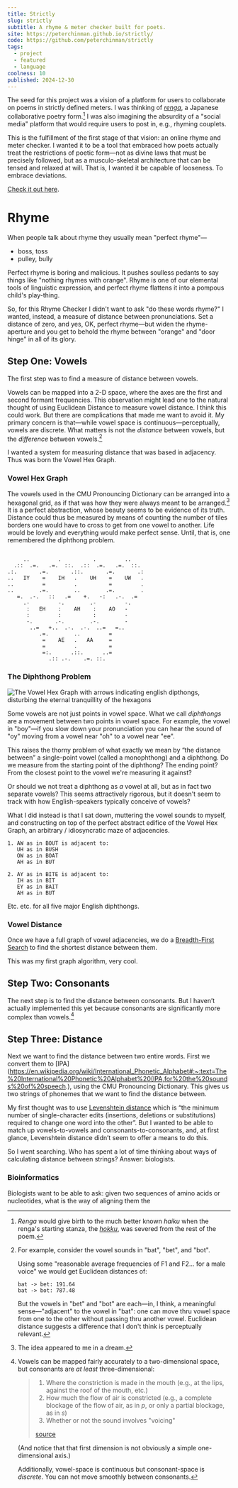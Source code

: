 ```yaml
---
title: Strictly
slug: strictly
subtitle: A rhyme & meter checker built for poets.
site: https://peterchinman.github.io/strictly/
code: https://github.com/peterchinman/strictly
tags:
  - project
  - featured
  - language
coolness: 10
published: 2024-12-30
---
```


The seed for this project was a vision of a platform for users to collaborate on poems in strictly defined meters. I was thinking of [*renga*](https://en.wikipedia.org/wiki/Renga), a Japanese collaborative poetry form.[^1] I was also imagining the absurdity of a "social media" platform that would require users to post in, e.g., rhyming couplets. 

[^1]: *Renga* would give birth to the much better known *haiku* when the renga's starting stanza, the [*hokku*](https://en.wikipedia.org/wiki/Hokku "Hokku"), was severed from the rest of the poem.

This is the fulfillment of the first stage of that vision: an online rhyme and meter checker. I wanted it to be a tool that embraced how poets actually treat the restrictions of poetic form—not as divine laws that must be precisely followed, but as a musculo-skeletal architecture that can be tensed and relaxed at will. That is, I wanted it be capable of looseness. To embrace deviations.

[Check it out here](https://peterchinman.github.io/strictly/).

# Rhyme

When people talk about rhyme they usually mean "perfect rhyme"—

- boss, toss
- pulley, bully

Perfect rhyme is boring and malicious. It pushes soulless pedants to say things like "nothing rhymes with orange". Rhyme is one of our elemental tools of linguistic expression, and perfect rhyme flattens it into a pompous child's play-thing.

So, for this Rhyme Checker I didn't want to ask "do these words rhyme?" I wanted, instead, a measure of distance between pronunciations. Set a distance of zero, and yes, OK, perfect rhyme—but widen the rhyme-aperture and you get to behold the rhyme between "orange" and "door hinge" in all of its glory.

## Step One: Vowels

The first step was to find a measure of distance between vowels.

Vowels can be mapped into a 2-D space, where the axes are the first and second formant frequencies. This observation might lead one to the natural thought of using Euclidean Distance to measure vowel distance. I think this could work. But there are complications that made me want to avoid it. My primary concern is that—while vowel space is continuous—perceptually, vowels are discrete. What matters is not the *distance* between vowels, but the *difference* between vowels.[^2]

[^2]: For example, consider the vowel sounds in "bat", "bet", and "bot".

	Using some "reasonable average frequencies of F1 and F2… for a male voice"[^3] we would get Euclidean distances of: 

	```
	bat -> bet: 191.64
	bat -> bot: 787.48
	```

	But the vowels in "bet" and "bot" are each—in, I think, a meaningful sense—"adjacent" to the vowel in "bat": one can move thru vowel space from one to the other without passing thru another vowel. Euclidean distance suggests a difference that I don't think is perceptually relevant.[^4]

[^3]: Source 1: https://linc2018.wordpress.com/wp-content/uploads/2018/06/a-practical-lntroduction-to-phonetics.pdf p. 154. 

[^4]: One reason for the discrepancy in the distances is that they are moving along different axes from “bat”—"bet" along the F1 axis, and "bot" along the F2 axis. We could try to correct for this discrepancy by scaling the axes. But it’s not obvious that this give us what we actually wanted—or if it would be an quantitative kludge standing in for a lack of metaphysical foundation. 

I wanted a system for measuring distance that was based in adjacency. Thus was born the Vowel Hex Graph.

### Vowel Hex Graph

The vowels used in the CMU Pronouncing Dictionary can be arranged into a hexagonal grid, as if that was how they were always meant to be arranged.[^5] It is a perfect abstraction, whose beauty seems to be evidence of its truth. Distance could thus be measured by means of counting the number of tiles borders one would have to cross to get from one vowel to another. Life would be lovely and everything would make perfect sense. Until, that is, one remembered the diphthong problem.

[^5]: The idea appeared to me in a dream.

<pre><code class="small-code">
     ..         .          .         ..           
  .::  .=.   .=.  ::.  .::  .=.   .=.  ::.        
.:.       .=.       .::.       .=.       .:       
..   IY    =    IH   .    UH    =    UW   .       
..         =         .          =         .       
..        .=.        ..        .=.        .       
   =.  .-.   ::   .=    +.   -:   .-.  .=         
     .-         -.        .-         -.           
      :   EH    :    AH    :    AO   -            
      :         :          :         -            
      -.       .-.        .-.        -            
       ..=   +..  .-.  .-.  ..=   =..             
          .=.        ..         =                 
           =    AE   .   AA     =                 
           =         .          =                 
           =:.      .::.      ..=                 
             .:: .-.    .=. ::.             
</code></pre>

### The Diphthong Problem

![The Vowel Hex Graph with arrows indicating english dipthongs, disturbing the eternal tranquillity of the hexagons](/assets/articles/images/the-diphthong-problem.png)

Some vowels are not just points in vowel space. What we call *diphthongs* are a movement between two points in vowel space. For example, the vowel in "boy"—if you slow down your pronunciation you can hear the sound of "oy" moving from a vowel near "oh" to a vowel near "ee".

This raises the thorny problem of what exactly we mean by “the distance between” a single-point vowel (called a monophthong) and a diphthong. Do we measure from the starting point of the diphthong? The ending point? From the closest point to the vowel we're measuring it against? 

Or should we not treat a diphthong as *a* vowel at all, but as in fact two separate vowels? This seems attractively rigorous, but it doesn't seem to track with how English-speakers typically conceive of vowels?

What I did instead is that I sat down, muttering the vowel sounds to myself, and constructing on top of the perfect abstract edifice of the Vowel Hex Graph, an arbitrary / idiosyncratic maze of adjacencies.

```
1. AW as in BOUT is adjacent to:
   UH as in BUSH
   OW as in BOAT
   AH as in BUT

2. AY as in BITE is adjacent to:
   IH as in BIT 
   EY as in BAIT
   AH as in BUT
```

Etc. etc. for all five major English diphthongs. 

### Vowel Distance

Once we have a full graph of vowel adjacencies, we do a [Breadth-First Search](https://en.wikipedia.org/wiki/Breadth-first_search) to find the shortest distance between them.

This was my first graph algorithm, very cool.

## Step Two: Consonants

The next step is to find the distance between consonants. But I haven’t actually implemented this yet because consonants are significantly more complex than vowels.[^6]

[^6]: Vowels can be mapped fairly accurately to a two-dimensional space, but consonants are *at least* three-dimensional:

	> 1. Where the constriction is made in the mouth (e.g., at the lips, against the roof of the mouth, etc.)
	> 2. How much the flow of air is constricted (e.g., a complete blockage of the flow of air, as in _p_, or only a partial blockage, as in _s_)
	> 3. Whether or not the sound involves "voicing"
	>
	>[source](https://people.umass.edu/neb/ArticPhonetics.html#:~:text=Among%20consonants%20we%20will%20rely,in%20s\)%2C%20and%203)

	(And notice that that first dimension is not obviously a simple one-dimensional axis.)

	Additionally, vowel-space is continuous but consonant-space is *discrete*. You can not move smoothly between consonants. 

## Step Three: Distance

Next we want to find the distance between two entire words. First we convert them to [IPA](https://en.wikipedia.org/wiki/International_Phonetic_Alphabet#:~:text=The%20International%20Phonetic%20Alphabet%20(IPA,for%20the%20sounds%20of%20speech.), using the CMU Pronouncing Dictionary. This gives us two strings of phonemes that we want to find the distance between.

My first thought was to use [Levenshtein distance](https://en.wikipedia.org/wiki/Levenshtein_distance) which is “the minimum number of single-character edits (insertions, deletions or substitutions) required to change one word into the other”. But I wanted to be able to match up vowels-to-vowels and consonants-to-consonants, and, at first glance, Levenshtein distance didn’t seem to offer a means to do this.

So I went searching. Who has spent a lot of time thinking about ways of calculating distance between strings? Answer: biologists.

### Bioinformatics

Biologists want to be able to ask: given two sequences of amino acids or nucleotides, what is the way of aligning them the

